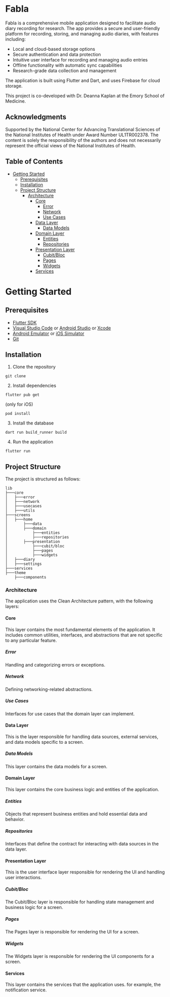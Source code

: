 # Fabla
Fabla is a comprehensive mobile application designed to facilitate audio diary recording for research. The app provides a secure and user-friendly platform for recording, storing, and managing audio diaries, with features including:

- Local and cloud-based storage options
- Secure authentication and data protection
- Intuitive user interface for recording and managing audio entries
- Offline functionality with automatic sync capabilities
- Research-grade data collection and management

The application is built using Flutter and Dart, and uses Firebase for cloud storage.

This project is co-developed with Dr. Deanna Kaplan at the Emory School of Medicine.

## Acknowledgments

Supported by the National Center for Advancing Translational Sciences of the National Institutes of Health under Award
Number UL1TR002378. The content is solely the responsibility of the authors and does not necessarily represent the
official views of the National Institutes of Health.

## Table of Contents
- [Getting Started](#getting-started)
  - [Prerequisites](#prerequisites)
  - [Installation](#installation)
  - [Project Structure](#project-structure)
    - [Architecture](#architecture)
      - [Core](#core)
        - [Error](#error)
        - [Network](#network)
        - [Use Cases](#use-cases)
      - [Data Layer](#data-layer)
        - [Data Models](#data-models)
      - [Domain Layer](#domain-layer)
        - [Entities](#entities)
        - [Repositories](#repositories)
      - [Presentation Layer](#presentation-layer)
        - [Cubit/Bloc](#cubitbloc)
        - [Pages](#pages)
        - [Widgets](#widgets)
      - [Services](#services)

# Getting Started

## Prerequisites
- [Flutter SDK](https://flutter.dev/docs/get-started/install)
- [Visual Studio Code](https://code.visualstudio.com/) or [Android Studio](https://developer.android.com/studio) or [Xcode](https://developer.apple.com/xcode/)
- [Android Emulator](https://developer.android.com/studio/run/emulator) or [iOS Simulator](https://developer.apple.com/documentation/xcode/running_your_app_in_the_simulator_or_on_a_device)
- [Git](https://git-scm.com/downloads)

## Installation
1. Clone the repository
```
git clone
```
2. Install dependencies
```
flutter pub get
```
(only for iOS)
```
pod install
```
3. Install the database
```
dart run build_runner build
```
4. Run the application
```
flutter run
```

## Project Structure
The project is structured as follows:
```
lib
├───core
│   ├───error
│   ├───network
│   ├───usecases
│   ├───utils
├───screens
│   ├───home
│       ├───data
│       ├───domain
│           ├───entities
│           ├───repositories
│       ├───presentation
│           ├───cubit/bloc
│           ├───pages
│           ├───widgets
│   ├───diary
│   ├───settings
├───services
├───theme
    ├───components
```

### Architecture
The application uses the Clean Architecture pattern, with the following layers:

#### Core
This layer contains the most fundamental elements of the application. It includes common utilities, interfaces, and abstractions that are not specific to any particular feature.

##### Error
Handling and categorizing errors or exceptions.

##### Network
Defining networking-related abstractions.

##### Use Cases
Interfaces for use cases that the domain layer can implement.

#### Data Layer
This is the layer responsible for handling data sources, external services, and data models specific to a screen.

##### Data Models
This layer contains the data models for a screen.

#### Domain Layer
This layer contains the core business logic and entities of the application.

##### Entities
Objects that represent business entities and hold essential data and behavior.

##### Repositories
Interfaces that define the contract for interacting with data sources in the data layer.

#### Presentation Layer
This is the user interface layer responsible for rendering the UI and handling user interactions.

##### Cubit/Bloc
The Cubit/Bloc layer is responsible for handling state management and business logic for a screen.

##### Pages
The Pages layer is responsible for rendering the UI for a screen.

##### Widgets
The Widgets layer is responsible for rendering the UI components for a screen.


#### Services
This layer contains the services that the application uses. for example, the notification service.
